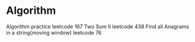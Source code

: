 # Algorithm
Algorithm practice
leetcode 167 Two Sum II
leetcode 438 Find all Anagrams in a string(moving window)
leetcode 76
